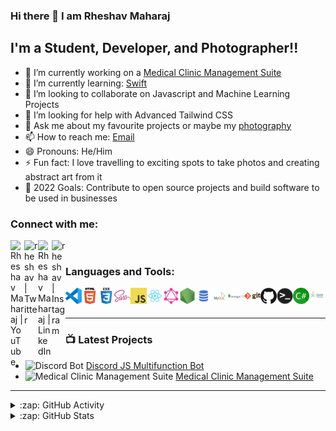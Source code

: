 ### Hi there 👋 I am Rheshav Maharaj

<!--
**RheshavMaharaj/RheshavMaharaj** is a ✨ _special_ ✨ repository because its `README.md` (this file) appears on your GitHub profile.

Here are some ideas to get you started:

- 🔭 I’m currently working on ...
- 🌱 I’m currently learning ...
- 👯 I’m looking to collaborate on ...
- 🤔 I’m looking for help with ...
- 💬 Ask me about ...
- 📫 How to reach me: ...
- 😄 Pronouns: ...
- ⚡ Fun fact: ...
-->

## I'm a Student, Developer, and Photographer!!

- 🔭 I’m currently working on a [Medical Clinic Management Suite][current]
- 🌱 I’m currently learning: [Swift](https://developer.apple.com/swift/)
- 👯 I’m looking to collaborate on Javascript and Machine Learning Projects
- 🤔 I’m looking for help with Advanced Tailwind CSS
- 💬 Ask me about my favourite projects or maybe my [photography][photography]
- 📫 How to reach me: [Email](rheshav.maharaj@outlook.com)
- 😄 Pronouns: He/Him
- ⚡ Fun fact: I love travelling to exciting spots to take photos and creating abstract art from it
- 🥅 2022 Goals: Contribute to open source projects and build software to be used in businesses

### Connect with me:

<!-- [<img align="left" alt="rheshav.com" width="22px" src="https://raw.githubusercontent.com/iconic/open-iconic/master/svg/globe.svg" />][website] -->
[<img align="left" alt="Rheshav Maharaj | YouTube" width="22px" src="https://cdn2.iconfinder.com/data/icons/social-media-2285/512/1_Youtube_colored_svg-512.png" />][youtube]
[<img align="left" alt="rheshav | Twitter" width="22px" src="https://cdn2.iconfinder.com/data/icons/social-media-2285/512/1_Twitter3_colored_svg-512.png" />][twitter]
[<img align="left" alt="Rheshav Maharaj | LinkedIn" width="22px" src="https://cdn2.iconfinder.com/data/icons/social-media-2285/512/1_Linkedin_unofficial_colored_svg-512.png" />][linkedin]
[<img align="left" alt="rheshav | Instagram" width="22px" src="https://cdn2.iconfinder.com/data/icons/social-media-2285/512/1_Instagram_colored_svg_1-512.png" />][instagram]

<br />

### Languages and Tools:

[<img align="left" alt="Visual Studio Code" width="26px" src="https://raw.githubusercontent.com/github/explore/80688e429a7d4ef2fca1e82350fe8e3517d3494d/topics/visual-studio-code/visual-studio-code.png" />][github]
[<img align="left" alt="HTML5" width="26px" src="https://raw.githubusercontent.com/github/explore/80688e429a7d4ef2fca1e82350fe8e3517d3494d/topics/html/html.png" />][github]
[<img align="left" alt="CSS3" width="26px" src="https://raw.githubusercontent.com/github/explore/80688e429a7d4ef2fca1e82350fe8e3517d3494d/topics/css/css.png" />][github]
[<img align="left" alt="Sass" width="26px" src="https://raw.githubusercontent.com/github/explore/80688e429a7d4ef2fca1e82350fe8e3517d3494d/topics/sass/sass.png" />][github]
[<img align="left" alt="JavaScript" width="26px" src="https://raw.githubusercontent.com/github/explore/80688e429a7d4ef2fca1e82350fe8e3517d3494d/topics/javascript/javascript.png" />][github]
[<img align="left" alt="React" width="26px" src="https://raw.githubusercontent.com/github/explore/80688e429a7d4ef2fca1e82350fe8e3517d3494d/topics/react/react.png" />][github]
[<img align="left" alt="GraphQL" width="26px" src="https://raw.githubusercontent.com/github/explore/80688e429a7d4ef2fca1e82350fe8e3517d3494d/topics/graphql/graphql.png" />][github]
[<img align="left" alt="Node.js" width="26px" src="https://raw.githubusercontent.com/github/explore/80688e429a7d4ef2fca1e82350fe8e3517d3494d/topics/nodejs/nodejs.png" />][github]
[<img align="left" alt="SQL" width="26px" src="https://raw.githubusercontent.com/github/explore/80688e429a7d4ef2fca1e82350fe8e3517d3494d/topics/sql/sql.png" />][github]
[<img align="left" alt="MySQL" width="26px" src="https://raw.githubusercontent.com/github/explore/80688e429a7d4ef2fca1e82350fe8e3517d3494d/topics/mysql/mysql.png" />][github]
[<img align="left" alt="MongoDB" width="26px" src="https://raw.githubusercontent.com/github/explore/80688e429a7d4ef2fca1e82350fe8e3517d3494d/topics/mongodb/mongodb.png" />][github]
[<img align="left" alt="Git" width="26px" src="https://raw.githubusercontent.com/github/explore/80688e429a7d4ef2fca1e82350fe8e3517d3494d/topics/git/git.png" />][github]
[<img align="left" alt="GitHub" width="26px" src="https://raw.githubusercontent.com/github/explore/78df643247d429f6cc873026c0622819ad797942/topics/github/github.png" />][github]
[<img align="left" alt="Terminal" width="26px" src="https://raw.githubusercontent.com/github/explore/80688e429a7d4ef2fca1e82350fe8e3517d3494d/topics/terminal/terminal.png" />][github]
[<img align="left" alt="C Sharp" width="26px" src="https://raw.githubusercontent.com/github/explore/80688e429a7d4ef2fca1e82350fe8e3517d3494d/topics/csharp/csharp.png" />][github]
[<img align="left" alt="Java" width="26px" src="https://raw.githubusercontent.com/github/explore/80688e429a7d4ef2fca1e82350fe8e3517d3494d/topics/java/java.png" />][github]

<br />
<br />

---

### 📺 Latest Projects

- <img alt="Discord Bot" width="26px" src="https://cdn2.iconfinder.com/data/icons/gaming-platforms-squircle/250/discord_squircle-512.png" /> [Discord JS Multifunction Bot](https://github.com/RheshavMaharaj/discord-js-bot)
- <img alt="Medical Clinic Management Suite" width="26px" src="https://cdn3.iconfinder.com/data/icons/dental-premium-color-symbol/91/Dental_-_Tooth_-_Dentist_-_Dentistry_47-512.png" /> [Medical Clinic Management Suite](https://github.com/RheshavMaharaj/mern-test)



---

<details>
  <summary>:zap: GitHub Activity</summary>
  
<!--START_SECTION:activity-->
1. ❗️ Opened issue [#1](https://github.com/RheshavMaharaj/mern-test/issues/1) in [RheshavMaharaj/mern-test](https://github.com/RheshavMaharaj/mern-test)
<!--END_SECTION:activity-->

</details>

<details>
  <summary>:zap: GitHub Stats</summary>

  <img alt="Rheshav's GitHub Stats" src="https://github-readme-stats.vercel.app/api?username=RheshavMaharaj&hide=prs&show_icons=true&count_private=true&include_all_commits=true" />
  <img alt="Rheshav's GitHub Stats" src="https://github-readme-stats.vercel.app/api/top-langs/?username=RheshavMaharaj&layout=compact" />

</details>

<!-- <details>
  <summary>:zap: Some Top Secret Repositories</summary>

  <img align="left" alt="Discord Js Bot" src="https://github-readme-stats.vercel.app/api/pin/?username=RheshavMaharaj&repo=discord-js-bot" />
  <img align="right" alt="Proctoring Webapp" src="https://github-readme-stats.vercel.app/api/pin/?username=RheshavMaharaj&repo=SES2B" />

</details> -->

<!-- [website]: https://rheshav.com -->

[current]: https://github.com/RheshavMaharaj/mern-test 
[photography]: https://www.instagram.com/rheshav/?hl=en 
[instagram]: https://www.instagram.com/rheshav/?hl=en 
[twitter]: https://twitter.com/rheshav
[youtube]: https://www.youtube.com/channel/UCqSvmiiuIJbiHjdKNIqvUkA
[linkedin]: https://www.linkedin.com/in/rheshavmaharaj/
[github]: https://github.com/RheshavMaharaj